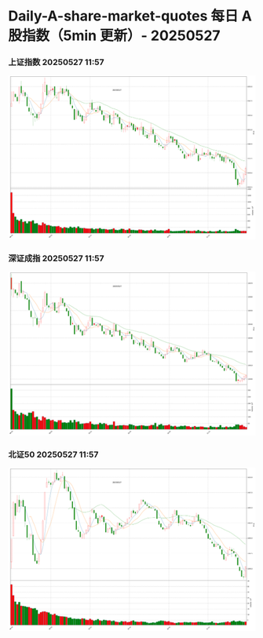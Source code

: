 
# Daily-A-share-market-quotes 每日 A 股指数（5min 更新）- 20250527

### 上证指数 20250527 11:57
![](./fig/2025/5/20250527-sh000001.png)

### 深证成指 20250527 11:57
![](./fig/2025/5/20250527-sz399001.png)

### 北证50 20250527 11:57
![](./fig/2025/5/20250527-bj899050.png)
